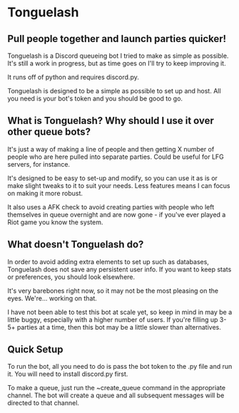 # Tonguelash
## Pull people together and launch parties quicker!

Tonguelash is a Discord queueing bot I tried to make as simple as possible. It's still a work in progress, but as time goes on I'll try to keep improving it.

It runs off of python and requires discord.py.

Tonguelash is designed to be a simple as possible to set up and host. All you need is your bot's token and you should be good to go.

## What is Tonguelash? Why should I use it over other queue bots?
It's just a way of making a line of people and then getting X number of people who are here pulled into separate parties. Could be useful for LFG servers, for instance.

It's designed to be easy to set-up and modify, so you can use it as is or make slight tweaks to it to suit your needs. Less features means I can focus on making it more robust.

It also uses a AFK check to avoid creating parties with people who left themselves in queue overnight and are now gone - if you've ever played a Riot game you know the system.

## What doesn't Tonguelash do?
In order to avoid adding extra elements to set up such as databases, Tonguelash does not save any persistent user info. If you want to keep stats or preferences, you should look elsewhere.

It's very barebones right now, so it may not be the most pleasing on the eyes. We're... working on that.

I have not been able to test this bot at scale yet, so keep in mind in may be a little buggy, especially with a higher number of users. If you're filling up 3-5+ parties at a time, then this bot may be a little slower than alternatives.

## Quick Setup
To run the bot, all you need to do is pass the bot token to the .py file and run it. You will need to install discord.py first.

To make a queue, just run the ~create_queue command in the appropriate channel. The bot will create a queue and all subsequent messages will be directed to that channel.

